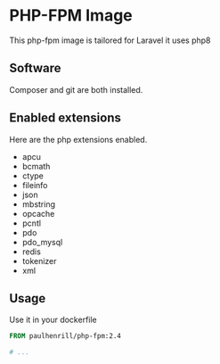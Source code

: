 # PHP-FPM Image

This php-fpm image is tailored for Laravel it uses php8

## Software

Composer and git are both installed.

## Enabled extensions

Here are the php extensions enabled.

- apcu
- bcmath
- ctype
- fileinfo
- json
- mbstring
- opcache
- pcntl
- pdo
- pdo_mysql
- redis
- tokenizer
- xml

## Usage

Use it in your dockerfile

```dockerfile
FROM paulhenrill/php-fpm:2.4

# ...
```
